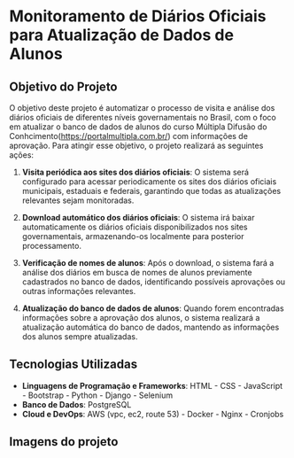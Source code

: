 # Monitoramento de Diários Oficiais para Atualização de Dados de Alunos

## Objetivo do Projeto

O objetivo deste projeto é automatizar o processo de visita e análise dos diários oficiais de diferentes níveis governamentais no Brasil, com o foco em atualizar o banco de dados de alunos do curso Múltipla Difusão do Conhcimento(https://portalmultipla.com.br/) com informações de aprovação. Para atingir esse objetivo, o projeto realizará as seguintes ações:

1. **Visita periódica aos sites dos diários oficiais**: O sistema será configurado para acessar periodicamente os sites dos diários oficiais municipais, estaduais e federais, garantindo que todas as atualizações relevantes sejam monitoradas.

2. **Download automático dos diários oficiais**: O sistema irá baixar automaticamente os diários oficiais disponibilizados nos sites governamentais, armazenando-os localmente para posterior processamento.

3. **Verificação de nomes de alunos**: Após o download, o sistema fará a análise dos diários em busca de nomes de alunos previamente cadastrados no banco de dados, identificando possíveis aprovações ou outras informações relevantes.

4. **Atualização do banco de dados de alunos**: Quando forem encontradas informações sobre a aprovação dos alunos, o sistema realizará a atualização automática do banco de dados, mantendo as informações dos alunos sempre atualizadas.

## Tecnologias Utilizadas

- **Linguagens de Programação e Frameworks**: HTML - CSS - JavaScript - Bootstrap - Python - Django - Selenium
- **Banco de Dados**: PostgreSQL
- **Cloud e DevOps**: AWS (vpc, ec2, route 53) - Docker - Nginx - Cronjobs

## Imagens do projeto

